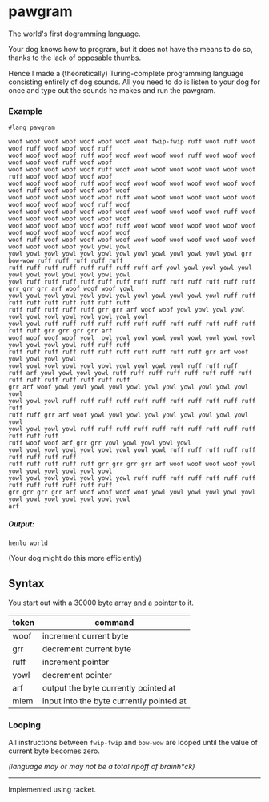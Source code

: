# pawgram
The world's first dogramming language.

Your dog knows how to program, but it does not have the means to do so, thanks to the lack of opposable thumbs.

Hence I made a (theoretically) Turing-complete programming language consisting entirely of dog sounds. All you need to do is listen to your dog for once and type out the sounds he makes and run the pawgram.

### Example
```
#lang pawgram

woof woof woof woof woof woof woof woof fwip-fwip ruff woof ruff woof woof ruff woof woof woof ruff
woof woof woof woof ruff woof woof woof woof woof ruff woof woof woof woof woof woof ruff woof woof
woof woof woof woof woof ruff woof woof woof woof woof woof woof woof ruff woof woof woof woof woof
woof woof woof woof ruff woof woof woof woof woof woof woof woof woof woof ruff woof woof woof woof woof
woof woof woof woof woof woof ruff woof woof woof woof woof woof woof woof woof woof woof woof ruff woof
woof woof woof woof woof woof woof woof woof woof woof woof ruff woof woof woof woof woof woof woof woof
woof woof woof woof woof woof ruff woof woof woof woof woof woof woof woof woof woof woof woof woof woof
woof ruff woof woof woof woof woof woof woof woof woof woof woof woof woof woof woof woof yowl yowl yowl
yowl yowl yowl yowl yowl yowl yowl yowl yowl yowl yowl yowl yowl grr bow-wow ruff ruff ruff ruff ruff
ruff ruff ruff ruff ruff ruff ruff ruff arf yowl yowl yowl yowl yowl yowl yowl yowl yowl yowl yowl yowl
yowl ruff ruff ruff ruff ruff ruff ruff ruff ruff ruff ruff ruff ruff grr grr grr arf woof woof woof yowl
yowl yowl yowl yowl yowl yowl yowl yowl yowl yowl yowl yowl ruff ruff ruff ruff ruff ruff ruff ruff ruff
ruff ruff ruff ruff ruff grr grr arf woof woof yowl yowl yowl yowl yowl yowl yowl yowl yowl yowl yowl yowl
yowl yowl ruff ruff ruff ruff ruff ruff ruff ruff ruff ruff ruff ruff ruff ruff grr grr grr grr arf
woof woof woof woof yowl  owl yowl yowl yowl yowl yowl yowl yowl yowl yowl yowl yowl yowl ruff ruff ruff
ruff ruff ruff ruff ruff ruff ruff ruff ruff ruff ruff grr arf woof yowl yowl yowl yowl
yowl yowl yowl yowl yowl yowl yowl yowl yowl yowl ruff ruff ruff
ruff arf yowl yowl yowl yowl ruff ruff ruff ruff ruff ruff ruff ruff ruff ruff ruff ruff ruff ruff ruff
grr arf woof yowl yowl yowl yowl yowl yowl yowl yowl yowl yowl yowl yowl
yowl yowl yowl ruff ruff ruff ruff ruff ruff ruff ruff ruff ruff ruff ruff
ruff ruff grr arf woof yowl yowl yowl yowl yowl yowl yowl yowl yowl yowl
yowl yowl yowl yowl ruff ruff ruff ruff ruff ruff ruff ruff ruff ruff ruff ruff ruff
ruff woof woof arf grr grr yowl yowl yowl yowl yowl
yowl yowl yowl yowl yowl yowl yowl yowl yowl ruff ruff ruff ruff ruff ruff ruff ruff ruff
ruff ruff ruff ruff ruff grr grr grr grr arf woof woof woof woof yowl yowl yowl yowl yowl yowl yowl
yowl yowl yowl yowl yowl yowl yowl ruff ruff ruff ruff ruff ruff ruff ruff ruff ruff ruff ruff ruff
grr grr grr grr arf woof woof woof woof yowl yowl yowl yowl yowl yowl yowl yowl yowl yowl yowl yowl yowl
arf 
```
##### Output:

    henlo world
(Your dog might do this more efficiently)
## Syntax
You start out with a 30000 byte array and a pointer to it.

|token|command|
|-----|-------|
|woof |increment current byte|
|grr |decrement current byte|
|ruff |increment pointer|
|yowl |decrement pointer|
|arf |output the byte currently pointed at|
|mlem |input into the byte currently pointed at|

### Looping

All instructions between `fwip-fwip` and `bow-wow` are looped until the value of current byte becomes zero.

_(language may or may not be a total ripoff of brainh*ck)_

---

Implemented using racket.
